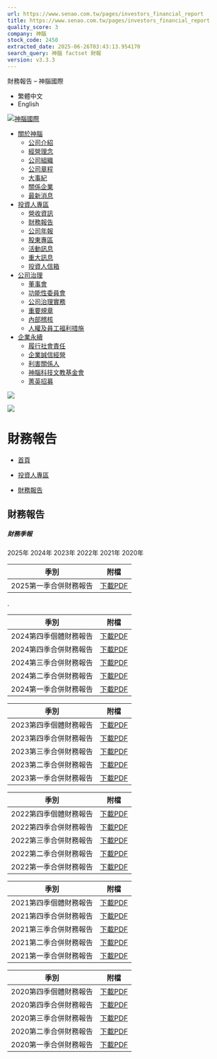 ```yaml
---
url: https://www.senao.com.tw/pages/investors_financial_report
title: https://www.senao.com.tw/pages/investors_financial_report
quality_score: 3
company: 神腦
stock_code: 2450
extracted_date: 2025-06-26T03:43:13.954170
search_query: 神腦 factset 財報
version: v3.3.3
---
```


財務報告
– 神腦國際




* 繁體中文
* English

[![神腦國際](//www.senao.com.tw/cdn/shop/files/logo_color.png?v=1705374151)](/)


* [關於神腦](/pages/about_us "關於神腦")
  + [公司介紹](/pages/about_us "公司介紹")
  + [經營理念](/pages/about_purpose "經營理念")
  + [公司組織](/pages/about_organize "公司組織")
  + [公司章程](/pages/about_policy "公司章程")
  + [大事紀](/pages/about_event "大事紀")
  + [關係企業](/pages/about_subsidiary "關係企業")
  + [最新消息](/blogs/about_news "最新消息")
* [投資人專區](/pages/investors_revenue "投資人專區 ") 
  + [營收資訊](/pages/investors_revenue "營收資訊 ")
  + [財務報告](/pages/investors_financial_report "財務報告 ")
  + [公司年報](/pages/investors_annual-report "公司年報 ")
  + [股東專區](/pages/investors_shareholder "股東專區 ")
  + [活動訊息](/pages/investors_infor "活動訊息 ")
  + [重大訊息](/blogs/important_news "重大訊息 ")
  + [投資人信箱](/pages/investor_mailbox "投資人信箱 ")
* [公司治理](/pages/governance_directors "公司治理 ") 
  + [董事會](/pages/governance_directors "董事會 ")
  + [功能性委員會](/pages/governance_committee "功能性委員會 ")
  + [公司治理實務](/pages/governance_governance "公司治理實務")
  + [重要規章](/pages/governance_regulations "重要規章 ")
  + [內部稽核](/pages/governance_audit "內部稽核 ")
  + [人權及員工福利措施](/pages/governance_staff "人權及員工福利措施 ")
* [企業永續](/pages/esg_governance "企業永續 ") 
  + [履行社會責任](/pages/esg_governance "履行社會責任 ")
  + [企業誠信經營](/pages/esg_ethical "企業誠信經營 ")
  + [利害關係人](/pages/esg_stakeholder "利害關係人 ")
  + [神腦科技文教基金會](https://www.senao.org.tw/ "神腦科技文教基金會 ")
  + [菁英招募](https://www.104.com.tw/company/5m8im5k "菁英招募 ")

![](//www.senao.com.tw/cdn/shop/files/banner_investors_20x4_crop_center.jpg?v=1709197534)

![](//www.senao.com.tw/cdn/shop/files/banner_investors_375x80_crop_center.jpg?v=1709197534)

# 財務報告

* [首頁](https://www.senao.com.tw/)
* >
  [投資人專區](/pages/investors_revenue)
* >
  [財務報告](/pages/investors_financial_report)

## 財務報告

##### 財務季報

2025年 2024年 2023年 2022年 2021年 2020年

| 季別 | 附檔 |
| --- | --- |
| 2025第一季合併財務報告 | [下載PDF](https://docs.senao.com.tw/company/%E8%B2%A1%E5%8B%99%E5%A0%B1%E5%91%8A/2025/114%E5%B9%B4%E7%AC%AC%E4%B8%80%E5%AD%A3%E8%B2%A1%E5%8B%99%E5%A0%B1%E5%91%8A%E6%9B%B8.pdf "114年第一季財務報告書.pdf") |

.

| 季別 | 附檔 |
| --- | --- |
| 2024第四季個體財務報告 | [下載PDF](https://docs.senao.com.tw/company/%E8%B2%A1%E5%8B%99%E5%A0%B1%E5%91%8A/2024/113%E5%B9%B4Q4%E5%80%8B%E9%AB%94%E8%B2%A1%E5%A0%B1.pdf) |
| 2024第四季合併財務報告 | [下載PDF](https://docs.senao.com.tw/company/%E8%B2%A1%E5%8B%99%E5%A0%B1%E5%91%8A/2024/113%E5%B9%B4Q4%E5%90%88%E4%BD%B5%E8%B2%A1%E5%A0%B1.pdf) |
| 2024第三季合併財務報告 | [下載PDF](https://docs.senao.com.tw/company/%E8%B2%A1%E5%8B%99%E5%A0%B1%E5%91%8A/2024/113%E5%B9%B4Q3%E5%90%88%E4%BD%B5%E8%B2%A1%E5%A0%B1.pdf) |
| 2024第二季合併財務報告 | [下載PDF](https://docs.senao.com.tw/company/%E8%B2%A1%E5%8B%99%E5%A0%B1%E5%91%8A/2024/113%E5%B9%B4Q2%E5%90%88%E4%BD%B5%E8%B2%A1%E5%A0%B1.pdf) |
| 2024第一季合併財務報告 | [下載PDF](https://docs.senao.com.tw/company/%E8%B2%A1%E5%8B%99%E5%A0%B1%E5%91%8A/2024/113%E5%B9%B4Q1%E5%90%88%E4%BD%B5%E8%B2%A1%E5%A0%B1.pdf) |

| 季別 | 附檔 |
| --- | --- |
| 2023第四季個體財務報告 | [下載PDF](https://docs.senao.com.tw/company/%E8%B2%A1%E5%8B%99%E5%A0%B1%E5%91%8A/2023/112%E5%B9%B4Q4%E5%80%8B%E9%AB%94%E8%B2%A1%E5%A0%B1.pdf) |
| 2023第四季合併財務報告 | [下載PDF](https://docs.senao.com.tw/company/%E8%B2%A1%E5%8B%99%E5%A0%B1%E5%91%8A/2023/112%E5%B9%B4Q4%E5%90%88%E4%BD%B5%E8%B2%A1%E5%A0%B1.pdf) |
| 2023第三季合併財務報告 | [下載PDF](https://docs.senao.com.tw/company/%E8%B2%A1%E5%8B%99%E5%A0%B1%E5%91%8A/2023/112%E5%B9%B4Q3%E5%90%88%E4%BD%B5%E8%B2%A1%E5%A0%B1.pdf) |
| 2023第二季合併財務報告 | [下載PDF](https://docs.senao.com.tw/company/%E8%B2%A1%E5%8B%99%E5%A0%B1%E5%91%8A/2023/112%E5%B9%B4Q2%E5%90%88%E4%BD%B5%E8%B2%A1%E5%A0%B1.pdf) |
| 2023第一季合併財務報告 | [下載PDF](https://docs.senao.com.tw/company/%E8%B2%A1%E5%8B%99%E5%A0%B1%E5%91%8A/2023/112%E5%B9%B4Q1%E5%90%88%E4%BD%B5%E8%B2%A1%E5%A0%B1.pdf) |

| 季別 | 附檔 |
| --- | --- |
| 2022第四季個體財務報告 | [下載PDF](https://docs.senao.com.tw/company/%E8%B2%A1%E5%8B%99%E5%A0%B1%E5%91%8A/2022/111%E5%B9%B4Q4%E5%80%8B%E9%AB%94%E8%B2%A1%E5%A0%B1.pdf) |
| 2022第四季合併財務報告 | [下載PDF](https://docs.senao.com.tw/company/%E8%B2%A1%E5%8B%99%E5%A0%B1%E5%91%8A/2022/111%E5%B9%B4Q4%E5%90%88%E4%BD%B5%E8%B2%A1%E5%A0%B1.pdf) |
| 2022第三季合併財務報告 | [下載PDF](https://docs.senao.com.tw/company/%E8%B2%A1%E5%8B%99%E5%A0%B1%E5%91%8A/2022/111%E5%B9%B4Q3%E5%90%88%E4%BD%B5%E8%B2%A1%E5%A0%B1.pdf) |
| 2022第二季合併財務報告 | [下載PDF](https://docs.senao.com.tw/company/%E8%B2%A1%E5%8B%99%E5%A0%B1%E5%91%8A/2022/111%E5%B9%B4Q2%E5%90%88%E4%BD%B5%E8%B2%A1%E5%A0%B1.pdf) |
| 2022第一季合併財務報告 | [下載PDF](https://docs.senao.com.tw/company/%E8%B2%A1%E5%8B%99%E5%A0%B1%E5%91%8A/2022/111%E5%B9%B4Q1%E5%90%88%E4%BD%B5%E8%B2%A1%E5%A0%B1.pdf) |

| 季別 | 附檔 |
| --- | --- |
| 2021第四季個體財務報告 | [下載PDF](https://docs.senao.com.tw/company/%E8%B2%A1%E5%8B%99%E5%A0%B1%E5%91%8A/2021/110%E5%B9%B4Q4%E5%80%8B%E9%AB%94%E8%B2%A1%E5%A0%B1.pdf) |
| 2021第四季合併財務報告 | [下載PDF](https://docs.senao.com.tw/company/%E8%B2%A1%E5%8B%99%E5%A0%B1%E5%91%8A/2021/110%E5%B9%B4Q4%E5%90%88%E4%BD%B5%E8%B2%A1%E5%A0%B1.pdf) |
| 2021第三季合併財務報告 | [下載PDF](https://docs.senao.com.tw/company/%E8%B2%A1%E5%8B%99%E5%A0%B1%E5%91%8A/2021/110%E5%B9%B4Q3%E5%90%88%E4%BD%B5%E8%B2%A1%E5%A0%B1.pdf) |
| 2021第二季合併財務報告 | [下載PDF](https://docs.senao.com.tw/company/%E8%B2%A1%E5%8B%99%E5%A0%B1%E5%91%8A/2021/110%E5%B9%B4Q2%E5%90%88%E4%BD%B5%E8%B2%A1%E5%A0%B1.pdf) |
| 2021第一季合併財務報告 | [下載PDF](https://docs.senao.com.tw/company/%E8%B2%A1%E5%8B%99%E5%A0%B1%E5%91%8A/2021/110%E5%B9%B4Q1%E5%90%88%E4%BD%B5%E8%B2%A1%E5%A0%B1.pdf) |

| 季別 | 附檔 |
| --- | --- |
| 2020第四季個體財務報告 | [下載PDF](https://docs.senao.com.tw/company/%E8%B2%A1%E5%8B%99%E5%A0%B1%E5%91%8A/2020/109%E5%B9%B4Q4%E5%80%8B%E9%AB%94%E8%B2%A1%E5%A0%B1.pdf) |
| 2020第四季合併財務報告 | [下載PDF](https://docs.senao.com.tw/company/%E8%B2%A1%E5%8B%99%E5%A0%B1%E5%91%8A/2020/109%E5%B9%B4Q4%E5%90%88%E4%BD%B5%E8%B2%A1%E5%A0%B1.pdf) |
| 2020第三季合併財務報告 | [下載PDF](https://docs.senao.com.tw/company/%E8%B2%A1%E5%8B%99%E5%A0%B1%E5%91%8A/2020/109%E5%B9%B4Q3%E5%90%88%E4%BD%B5%E8%B2%A1%E5%A0%B1.pdf) |
| 2020第二季合併財務報告 | [下載PDF](https://docs.senao.com.tw/company/%E8%B2%A1%E5%8B%99%E5%A0%B1%E5%91%8A/2020/109%E5%B9%B4Q2%E5%90%88%E4%BD%B5%E8%B2%A1%E5%A0%B1.pdf) |
| 2020第一季合併財務報告 | [下載PDF](https://docs.senao.com.tw/company/%E8%B2%A1%E5%8B%99%E5%A0%B1%E5%91%8A/2020/109%E5%B9%B4Q1%E5%90%88%E4%BD%B5%E8%B2%A1%E5%A0%B1.pdf) |